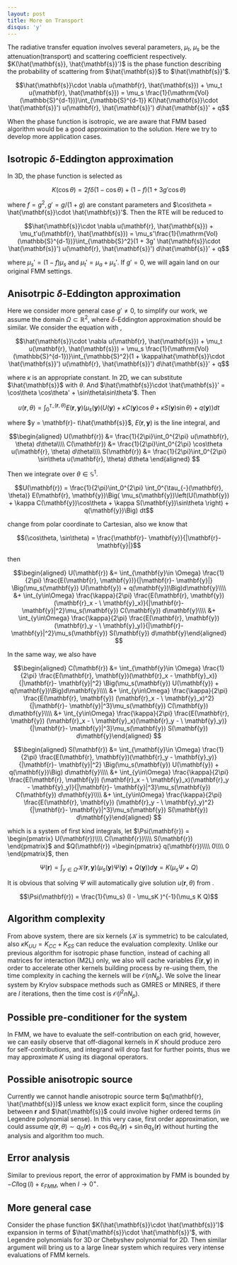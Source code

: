 ```yaml
---
layout: post
title: More on Transport
disqus: 'y'
---
```


The radiative transfer equation involves several parameters, $\mu_t$,
$\mu_s$ be the attenuation(transport) and scattering coefficient
respectively. $K(\hat{\mathbf{s}}, \hat{\mathbf{s}}')$ is the phase
function describing the probability of scattering from
$\hat{\mathbf{s}}$ to $\hat{\mathbf{s}}'$.

$$\hat{\mathbf{s}}\cdot \nabla u(\mathbf{r}, \hat{\mathbf{s}}) + \mu_t u(\mathbf{r}, \hat{\mathbf{s}}) = \mu_s \frac{1}{\mathrm{Vol}(\mathbb{S}^{d-1})}\int_{\mathbb{S}^{d-1}} K(\hat{\mathbf{s}}\cdot \hat{\mathbf{s}}') u(\mathbf{r}, \hat{\mathbf{s}}') d\hat{\mathbf{s}}' + q$$

When the phase function is isotropic, we are aware that FMM based
algorithm would be a good approximation to the solution. Here we try to
develop more application cases.

Isotropic $\delta$-Eddington approximation
------------------------------------------

In 3D, the phase function is selected as

$$K(\cos\theta) = 2f\delta(1 - \cos\theta) + (1-f)(1 + 3g'\cos\theta)$$

where $f = g^2, g' = g/(1+g)$ are constant parameters and
$\cos\theta = \hat{\mathbf{s}}\cdot \hat{\mathbf{s}}'$. Then the RTE
will be reduced to

$$\hat{\mathbf{s}}\cdot \nabla u(\mathbf{r}, \hat{\mathbf{s}}) + \mu_t'u(\mathbf{r}, \hat{\mathbf{s}}) = \mu_s'\frac{1}{\mathrm{Vol}(\mathbb{S}^{d-1})}\int_{\mathbb{S}^2}(1 + 3g' \hat{\mathbf{s}}\cdot \hat{\mathbf{s}}') u(\mathbf{r}, \hat{\mathbf{s}}') d\hat{\mathbf{s}}' + q$$

where $\mu_s' = (1- f)\mu_s$ and $\mu_t' = \mu_a + \mu_s'$. If $g' = 0$,
we will again land on our original FMM settings.

Anisotrpic $\delta$-Eddington approximation
-------------------------------------------

Here we consider more general case $g'\neq 0$, to simplify our work, we
assume the domain $\Omega\subset \mathbb{R}^2$, where $\delta$-Eddington
approximation should be similar. We consider the equation with ,

$$\hat{\mathbf{s}}\cdot \nabla u(\mathbf{r}, \hat{\mathbf{s}}) + \mu_t u(\mathbf{r}, \hat{\mathbf{s}}) = \mu_s \frac{1}{\mathrm{Vol}(\mathbb{S}^{d-1})}\int_{\mathbb{S}^2}(1 + \kappa\hat{\mathbf{s}}\cdot \hat{\mathbf{s}}') u(\mathbf{r}, \hat{\mathbf{s}}') d\hat{\mathbf{s}}' + q$$

where $\kappa$ is an appropriate constant. In 2D, we can substitute
$\hat{\mathbf{s}}$ with $\theta$. And
$\hat{\mathbf{s}}\cdot \hat{\mathbf{s}}' = \cos\theta \cos\theta' + \sin\theta\sin\theta'$.
Then

$$
    u(\mathbf{r}, \theta) = \int_0^{\tau_{-}(\mathbf{r}, \theta)} E(\mathbf{r}, \mathbf{y})\Big( \mu_s(\mathbf{y})\left(U(\mathbf{y}) + \kappa C(\mathbf{y})\cos\theta  + \kappa S(\mathbf{y})\sin\theta \right) + q(\mathbf{y})\Big) dt
$$

where $y = \mathbf{r}- t\hat{\mathbf{s}}$, $E(\mathbf{r},\mathbf{y})$ is
the line integral, and

$$\begin{aligned}
    U(\mathbf{r}) &= \frac{1}{2\pi}\int_0^{2\pi} u(\mathbf{r}, \theta) d\theta\\\\
    C(\mathbf{r}) &=  \frac{1}{2\pi}\int_0^{2\pi} \cos\theta u(\mathbf{r}, \theta) d\theta\\\\
    S(\mathbf{r}) &=  \frac{1}{2\pi}\int_0^{2\pi} \sin\theta u(\mathbf{r}, \theta) d\theta
    \end{aligned}
$$

Then we integrate over $\theta \in \mathbb{S}^1$.

$$U(\mathbf{r}) =  \frac{1}{2\pi}\int_0^{2\pi}  \int_0^{\tau_{-}(\mathbf{r}, \theta)} E(\mathbf{r}, \mathbf{y})\Big( \mu_s(\mathbf{y})\left(U(\mathbf{y}) + \kappa C(\mathbf{y})\cos\theta  + \kappa S(\mathbf{y})\sin\theta \right) + q(\mathbf{y})\Big) dt$$

change from polar coordinate to Cartesian, also we know that

$$(\cos\theta, \sin\theta) = \frac{\mathbf{r}- \mathbf{y}}{|\mathbf{r}- \mathbf{y}|}$$

then

$$\begin{aligned}
    U(\mathbf{r}) &= \int_{\mathbf{y}\in \Omega} \frac{1}{2\pi} \frac{E(\mathbf{r}, \mathbf{y})}{|\mathbf{r}- \mathbf{y}|} \Big(\mu_s(\mathbf{y}) U(\mathbf{y}) + q(\mathbf{y})\Big)d\mathbf{y}\\\\
    &+ \int_{y\in\Omega} \frac{\kappa}{2\pi} \frac{E(\mathbf{r}, \mathbf{y}) (\mathbf{r}_x - \ \mathbf{y}_x)}{|\mathbf{r}- \mathbf{y}|^2}\mu_s(\mathbf{y}) C(\mathbf{y}) d\mathbf{y}\\\\
    &+ \int_{y\in\Omega} \frac{\kappa}{2\pi} \frac{E(\mathbf{r}, \mathbf{y}) (\mathbf{r}_y - \ \mathbf{y}_y)}{|\mathbf{r}- \mathbf{y}|^2}\mu_s(\mathbf{y}) S(\mathbf{y}) d\mathbf{y}\end{aligned}
$$

In the same way, we also have

$$\begin{aligned}
    C(\mathbf{r}) &= \int_{\mathbf{y}\in \Omega} \frac{1}{2\pi} \frac{E(\mathbf{r}, \mathbf{y})(\mathbf{r}_x - \mathbf{y}_x)}{|\mathbf{r}- \mathbf{y}|^2} \Big(\mu_s(\mathbf{y}) U(\mathbf{y}) + q(\mathbf{y})\Big)d\mathbf{y}\\\\
    &+ \int_{y\in\Omega} \frac{\kappa}{2\pi} \frac{E(\mathbf{r}, \mathbf{y}) (\mathbf{r}_x - \ \mathbf{y}_x)^2}{|\mathbf{r}- \mathbf{y}|^3}\mu_s(\mathbf{y}) C(\mathbf{y}) d\mathbf{y}\\\\
    &+ \int_{y\in\Omega} \frac{\kappa}{2\pi} \frac{E(\mathbf{r}, \mathbf{y}) (\mathbf{r}_x - \ \mathbf{y}_x)(\mathbf{r}_y - \ \mathbf{y}_y)}{|\mathbf{r}- \mathbf{y}|^3}\mu_s(\mathbf{y}) S(\mathbf{y}) d\mathbf{y}\end{aligned}
$$

$$\begin{aligned}
    S(\mathbf{r}) &= \int_{\mathbf{y}\in \Omega} \frac{1}{2\pi} \frac{E(\mathbf{r}, \mathbf{y})(\mathbf{r}_y - \mathbf{y}_y)}{|\mathbf{r}- \mathbf{y}|^2} \Big(\mu_s(\mathbf{y}) U(\mathbf{y}) + q(\mathbf{y})\Big) d\mathbf{y}\\\\
    &+ \int_{y\in\Omega} \frac{\kappa}{2\pi} \frac{E(\mathbf{r}, \mathbf{y}) (\mathbf{r}_x - \ \mathbf{y}_x)(\mathbf{r}_y - \mathbf{y}_y)}{|\mathbf{r}- \mathbf{y}|^3}\mu_s(\mathbf{y}) C(\mathbf{y}) d\mathbf{y}\\\\
    &+ \int_{y\in\Omega} \frac{\kappa}{2\pi} \frac{E(\mathbf{r}, \mathbf{y}) (\mathbf{r}_y - \ \mathbf{y}_y)^2}{|\mathbf{r}- \mathbf{y}|^3}\mu_s(\mathbf{y}) S(\mathbf{y}) d\mathbf{y}\end{aligned}
$$

which is a system of first kind integrals, let
$\Psi(\mathbf{r}) =   \begin{pmatrix}
    U(\mathbf{r})\\\\
    C(\mathbf{r})\\\\
    S(\mathbf{r})
    \end{pmatrix}$ and $Q(\mathbf{r}) =\begin{pmatrix}
    q(\mathbf{r})\\\\
    0\\\\
    0
    \end{pmatrix}$, then

$$\Psi(\mathbf{r}) =
    \int_{y\in \Omega} \mathcal{K} (\mathbf{r}, \mathbf{y})\Big(\mu_s(\mathbf{y})\Psi(\mathbf{y}) + Q(\mathbf{y})\Big)
    d\mathbf{y}= K(\mu_s\Psi + Q
)$$

It is obvious that solving $\Psi$ will automatically give solution
$u(\mathbf{r}, \theta)$ from .

$$\Psi(\mathbf{r}) = \frac{1}{\mu_s} (I - \mu_sK )^{-1}(\mu_s K Q)$$

Algorithm complexity
--------------------

From above system, there are six kernels ($\mathcal{K}$ is symmetric) to
be calculated, also $\kappa K_{UU} = K_{CC} + K_{SS}$ can reduce the
evaluation complexity. Unlike our previous algorithm for isotropic phase
function, instead of caching all matrices for interaction (M2L) only, we
also will cache variables $E(\mathbf{r}, \mathbf{y})$ in order to
accelerate other kernels building process by re-using them, the time
complexity in caching the kernels will be $\mathcal{O}(nN_p)$. We solve
the linear system by Krylov subspace methods such as GMRES or MINRES, if
there are $l$ iterations, then the time cost is $\mathcal{O}(l^2 nN_p)$.

Possible pre-conditioner for the system
---------------------------------------

In FMM, we have to evaluate the self-contribution on each grid, however,
we can easily observe that off-diagonal kernels in $K$ should produce
zero for self-contributions, and integrand will drop fast for further
points, thus we may approximate $K$ using its diagonal operators.

Possible anisotropic source
---------------------------

Currently we cannot handle anisotropic source term
$q(\mathbf{r}, \hat{\mathbf{s}})$ unless we know exact explicit form, since the coupling between
$\mathbf{r}$ and $\hat{\mathbf{s}}$ could involve higher ordered terms
(in Legendre polynomial sense). In this very case, first order
approximation, we could assume
$q(\mathbf{r}, \theta) \sim q_0(\mathbf{r}) + \cos\theta q_c(\mathbf{r}) + \sin\theta q_s(\mathbf{r})$
without hurting the analysis and algorithm too much.

Error analysis
--------------

Similar to previous report, the error of approximation by FMM is bounded
by $-C l \log (l) + \varepsilon_{FMM}$, when $l\to 0^{+}$.

More general case
-----------------

Consider the phase function $K(\hat{\mathbf{s}}\cdot \hat{\mathbf{s}}')$
expansion in terms of $\hat{\mathbf{s}}\cdot \hat{\mathbf{s}}'$, with
Legendre polynomials for 3D or Chebyshev polynomial for 2D. Then similar
argument will bring us to a large linear system which requires very
intense evaluations of FMM kernels.
